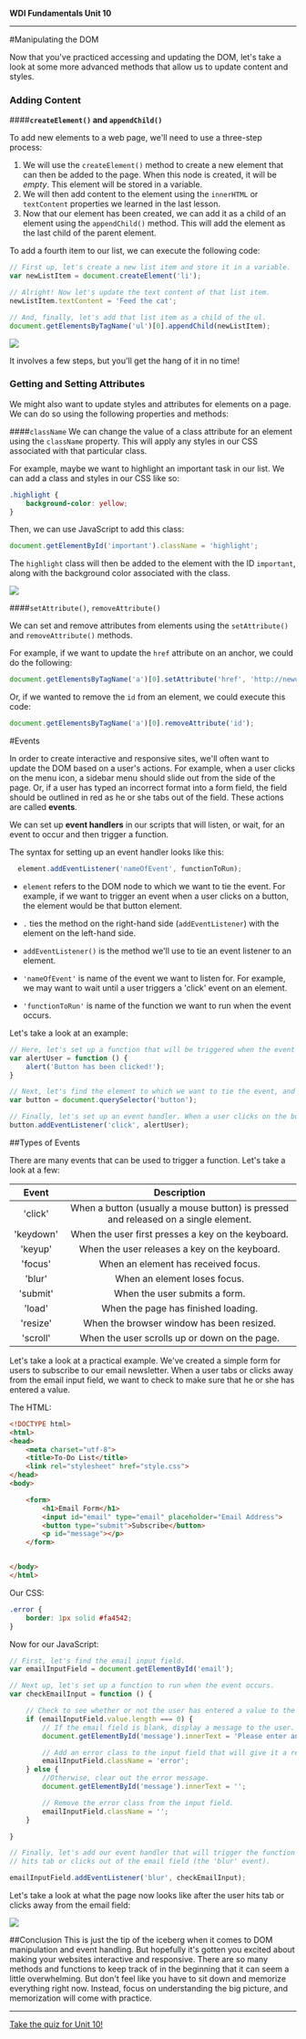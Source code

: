**WDI Fundamentals Unit 10**

---

#Manipulating the DOM

Now that you've practiced accessing and updating the DOM, let's take a look at some more advanced methods that allow us to update content and styles.

### Adding Content
####**`createElement()` and `appendChild()`**

To add new elements to a web page, we'll need to use a three-step process:

1) We will use the `createElement()` method to create a new element that can then be added to the page. When this node is created, it will be *empty*. This element will be stored in a variable.
2) We will then add content to the element using the `innerHTML` or `textContent` properties we learned in the last lesson.
3) Now that our element has been created, we can add it as a child of an element using the `appendChild()` method. This will add the element as the last child of the parent element.

To add a fourth item to our list, we can execute the following code:

```js
// First up, let's create a new list item and store it in a variable.
var newListItem = document.createElement('li');

// Alright! Now let's update the text content of that list item.
newListItem.textContent = 'Feed the cat';

// And, finally, let's add that list item as a child of the ul.
document.getElementsByTagName('ul')[0].appendChild(newListItem);


```
![](/assets/chapter5/list.png)

It involves a few steps, but you'll get the hang of it in no time!

### Getting and Setting Attributes

We might also want to update styles and attributes for elements on a page. We can do so using the following properties and methods:

####`className`
We can change the value of a class attribute for an element using the `className` property. This will apply any styles in our CSS associated with that particular class.

For example, maybe we want to highlight an important task in our list. We can add a class and styles in our CSS like so:

```css
.highlight {
	background-color: yellow;
}
```

Then, we can use JavaScript to add this class:

```js
document.getElementById('important').className = 'highlight';

```

The `highlight` class will then be added to the element with the ID `important`, along with the background color associated with the class.

![](/assets/chapter5/list2.png)

####`setAttribute()`, `removeAttribute()`

We can set and remove attributes from elements using the `setAttribute()` and `removeAttribute()` methods.

For example, if we want to update the `href` attribute on an anchor, we could do the following:

```js
document.getElementsByTagName('a')[0].setAttribute('href', 'http://newurl.com');

```

Or, if we wanted to remove the `id` from an element, we could execute this code:

```js
document.getElementsByTagName('a')[0].removeAttribute('id');

```


#Events

In order to create interactive and responsive sites, we'll often want to update the DOM based on a user's actions. For example, when a user clicks on the menu icon, a sidebar menu should slide out from the side of the page. Or, if a user has typed an incorrect format into a form field, the field should be outlined in red as he or she tabs out of the field. These actions are called **events**.

We can set up **event handlers** in our scripts that will listen, or wait, for an event to occur and then trigger a function.

The syntax for setting up an event handler looks like this:

```js
  element.addEventListener('nameOfEvent', functionToRun);
```
* `element` refers to the DOM node to which we want to tie the event. For example, if we want to trigger an event when a user clicks on a button, the element would be that button element.

* `.` ties the method on the right-hand side (`addEventListener`) with the element on the left-hand side.

* `addEventListener()` is the method we'll use to tie an event listener to an element.

* `'nameOfEvent'` is name of the event we want to listen for. For example, we may want to wait until a user triggers a 'click' event on an element.

* `'functionToRun'` is name of the function we want to run when the event occurs.

Let's take a look at an example:

```js
// Here, let's set up a function that will be triggered when the event occurs.
var alertUser = function () {
	alert('Button has been clicked!');
}

// Next, let's find the element to which we want to tie the event, and save it to a variable.
var button = document.querySelector('button');

// Finally, let's set up an event handler. When a user clicks on the button, the alertUser function will run.
button.addEventListener('click', alertUser);

```

##Types of Events

There are many events that can be used to trigger a function. Let's take a look at a few:

|  Event      |  Description  |
|:-------:    |:-------:|
| 'click'      | When a button (usually a mouse button) is pressed and released on a single element.  |
| 'keydown'     | When the user first presses a key on the keyboard.  |
| 'keyup'   | When the user releases a key on the keyboard.    |
| 'focus'     | When an element has received focus.   |
| 'blur'     | When an element loses focus.   |
| 'submit'   | When the user submits a form.  |
| 'load'   | When the page has finished loading. |
| 'resize'      | When the browser window has been resized.  |
| 'scroll'      | When the user scrolls up or down on the page. |


Let's take a look at a practical example. We've created a simple form for users to subscribe to our email newsletter. When a user tabs or clicks away from the email input field, we want to check to make sure that he or she has entered a value.

The HTML:

```html
<!DOCTYPE html>
<html>
<head>
	<meta charset="utf-8">
	<title>To-Do List</title>
	<link rel="stylesheet" href="style.css">
</head>
<body>

	<form>
		<h1>Email Form</h1>
		<input id="email" type="email" placeholder="Email Address">
		<button type="submit">Subscribe</button>
		<p id="message"></p>
	</form>


</body>
</html>

```

Our CSS:

```css
.error {
	border: 1px solid #fa4542;
}
```

Now for our JavaScript:

```js  
// First, let's find the email input field.
var emailInputField = document.getElementById('email');

// Next up, let's set up a function to run when the event occurs.
var checkEmailInput = function () {

	// Check to see whether or not the user has entered a value to the email field.
	if (emailInputField.value.length === 0) {
		// If the email field is blank, display a message to the user.
		document.getElementById('message').innerText = 'Please enter an email address.'

		// Add an error class to the input field that will give it a red border.
		emailInputField.className = 'error';
	} else {
		//Otherwise, clear out the error message.
		document.getElementById('message').innerText = '';

		// Remove the error class from the input field.
		emailInputField.className = '';
	}

}

// Finally, let's add our event handler that will trigger the function when the user
// hits tab or clicks out of the email field (the 'blur' event).

emailInputField.addEventListener('blur', checkEmailInput);
```


Let's take a look at what the page now looks like after the user hits tab or clicks away from the email field:

![](/assets/chapter5/form.png)

##Conclusion
This is just the tip of the iceberg when it comes to DOM manipulation and event handling. But hopefully it's gotten you excited about making your websites interactive and responsive. There are so many methods and functions to keep track of in the beginning that it can seem a little overwhelming. But don't feel like you have to sit down and memorize everything right now. Instead, focus on understanding the big picture, and memorization will come with practice.


---


[Take the quiz for Unit 10!](06_quiz.md)
